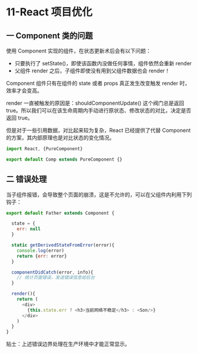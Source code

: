 # 11-React 项目优化

## 一 Component 类的问题

使用 Component 实现的组件，在状态更新术后会有以下问题：

- 只要执行了 setState()，即使该函数内没做任何事情，组件依然会重新 render
- 父组件 render 之后，子组件即使没有用到父组件数据也会 render！

Component 组件只有在组件的 state 或者 props 真正发生改变触发 render 时，效率才会变高。

render 一直被触发的原因是：shouldComponentUpdate() 这个阀门总是返回 true。所以我们可以在该生命周期内手动进行原状态、修改状态的对比，决定是否返回 true。

但是对于一些引用数据，对比起来较为复杂，React 已经提供了代替 Component 的方案，其内部原理也是对比状态的变化情况。

```js
import React, {PureComponent}

export default Comp extends PureComponent {}
```

## 二 错误处理

当子组件报错，会导致整个页面的崩溃，这是不允许的，可以在父组件内利用下列钩子：

```js
export default Father extends Component {

  state = {
    err: null
  }

  static getDerivedStateFromError(error){
    console.log(error)
    return {err: error}
  }

  componentDidCatch(error, info){
    // 统计页面错误，发送错误信息给后台
  }

  render(){
    return (
      <div>
        {this.state.err ? <h3>当前网络不稳定</h3> : <Son/>}
      </div>
    )
  }
}
```

贴士：上述错误边界处理在生产环境中才能正常显示。
